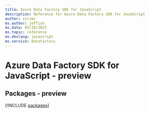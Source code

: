 ```yaml
---
title: Azure Data Factory SDK for JavaScript
description: Reference for Azure Data Factory SDK for JavaScript
author: xirzec
ms.author: jeffish
ms.data: 03/16/2023
ms.topic: reference
ms.devlang: javascript
ms.service: datafactory
---
```

# Azure Data Factory SDK for JavaScript - preview
## Packages - preview
[!INCLUDE [packages](data-factory-index.md)]